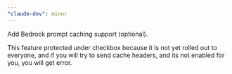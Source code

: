 ```yaml
---
"claude-dev": minor
---
```

Add Bedrock prompt caching support (optional).
    
This feature protected under checkbox because it is not yet rolled out to everyone, and if you will try to send cache headers, and its not enabled for you, you will get error.

